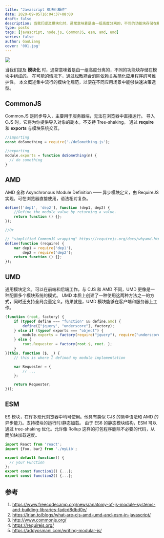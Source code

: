 ```yaml
---
title: "Javascript 模块化概述"
date: 2020-09-05T16:04:37+08:00
draft: false
description: 当我们提及模块化时，通常意味着是由一组高度分离的，不同的功能块存储在模块中组成的。在可能的情况下，通过松散耦合消除依赖关系简化应用程序的可维护性。
type: posts
tags: [javascript, node.js, CommonJS, esm, amd, umd]
series: false
author: GauLiang
cover: '001.jpg'
---
```


![](001.jpg)

当我们提及 **模块化** 时，通常意味着是由一组高度分离的，不同的功能块存储在模块中组成的。
在可能的情况下，通过松散耦合消除依赖关系简化应用程序的可维护性。
本文概述集中流行的模块化规范，以便在不同应用场景中能够快速决策选型。

## CommonJS

CommonJS 是同步导入，主要用于服务器端，无法在浏览器中直接运行。
导入 CJS 时，它将为你提供导入对象的副本，不支持 Tree-shaking。
通过 **require** 和 **exports** 与模块系统交互。

```javascript
//importing
const doSomething = require('./doSomething.js');

//exporting
module.exports = function doSomething(n) {
  // do something
}
```

## AMD

AMD 全称 Asynchronous Module Definition —— 异步模块定义，由 RequireJS 实现，可在浏览器直接使用，语法相对复杂。

```javascript
define(['dep1', 'dep2'], function (dep1, dep2) {
    //Define the module value by returning a value.
    return function () {};
});

//Or

// "simplified CommonJS wrapping" https://requirejs.org/docs/whyamd.html
define(function (require) {
    var dep1 = require('dep1'),
        dep2 = require('dep2');
    return function () {};
});
```

## UMD

通用模块定义，可以在前端和后端工作。与 CJS 和 AMD 不同，UMD 更像是一种配置多个模块系统的模式。
UMD 本质上创建了一种使用这两种方法之一的方式，同时还支持全局变量定义。结果就是，UMD 模块能够在客户端和服务器上工作。

```javascript
(function (root, factory) {
    if (typeof define === "function" && define.amd) {
        define(["jquery", "underscore"], factory);
    } else if (typeof exports === "object") {
        module.exports = factory(require("jquery"), require("underscore"));
    } else {
        root.Requester = factory(root.$, root._);
    }
}(this, function ($, _) {
    // this is where I defined my module implementation

    var Requester = {
        // ...
    };

    return Requester;
}));
```

## ESM

ES 模块，在许多现代浏览器中均可使用。他具有类似 CJS 的简单语法和 AMD 的异步能力。支持模块的运行时/静态加载。
由于 ES6 的静态模块结构，ESM 可以通过 tree-shaking 优化。允许像 Rollup 这样的打包程序删除不必要的代码，从而加快加载速度。

```javascript
import React from 'react';
import {foo, bar} from './myLib';

export default function() {
  // your Function
};
export const function1() {...};
export const function2() {...};
```

## 参考

1. <https://www.freecodecamp.org/news/anatomy-of-js-module-systems-and-building-libraries-fadcd8dbd0e/>
1. <https://irian.to/blogs/what-are-cjs-amd-umd-and-esm-in-javascript/>
1. <http://www.commonjs.org/>
1. <https://requirejs.org/>
1. <https://addyosmani.com/writing-modular-js/>
